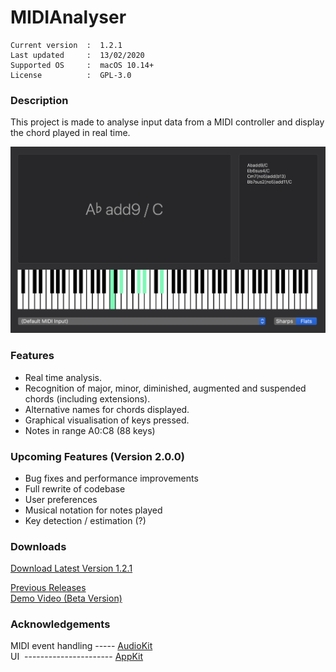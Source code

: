 # MIDIAnalyser
``` 
Current version  :  1.2.1
Last updated     :  13/02/2020
Supported OS     :  macOS 10.14+
License          :  GPL-3.0
```

### Description
This project is made to analyse input data from a MIDI controller and display the chord played in real time.

<img src="./Archive/Demo/MIDIAnalyser%201.2.0.png" width="800" class="center">

### Features
* Real time analysis.
* Recognition of major, minor, diminished, augmented and suspended chords (including extensions).
* Alternative names for chords displayed.
* Graphical visualisation of keys pressed.
* Notes in range A0:C8 (88 keys)

### Upcoming Features (Version 2.0.0)
* Bug fixes and performance improvements
* Full rewrite of codebase
* User preferences
* Musical notation for notes played
* Key detection / estimation (?)

### Downloads

[Download Latest Version 1.2.1](https://github.com/t-bre/MIDIAnalyser/releases/download/1.2.1/MIDIAnalyser.app.zip)

[Previous Releases](https://github.com/t-bre/MIDIAnalyser/releases)  
[Demo Video (Beta Version)](https://github.com/t-bre/MIDIAnalyser/raw/master/Archive/Demo/ChordAnalyser_0_2.mov)

### Acknowledgements
MIDI event handling ----- [AudioKit](https://github.com/AudioKit/AudioKit)  
UI &nbsp;---------------------- [AppKit](https://developer.apple.com/documentation/appkit)

